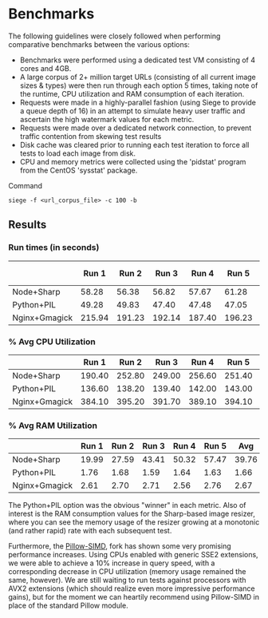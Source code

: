 # Benchmarks

The following guidelines were closely followed when performing
comparative benchmarks between the various options:

- Benchmarks were performed using a dedicated test VM consisting of 4 cores
  and 4GB.
- A large corpus of 2+ million target URLs (consisting of all current image 
  sizes & types) were then run through each option 5 times, taking note of the
  runtime, CPU utilization and RAM consumption of each iteration.
- Requests were made in a highly-parallel fashion (using Siege to provide a 
  queue depth of 16) in an attempt to simulate heavy user traffic and
  ascertain the high watermark values for each metric.
- Requests were made over a dedicated network connection, to prevent traffic 
  contention from skewing test results
- Disk cache was cleared prior to running each test iteration to force all 
  tests to load each image from disk.
- CPU and memory metrics were collected using the 'pidstat' program from the
  CentOS 'sysstat' package.

Command

    siege -f <url_corpus_file> -c 100 -b

## Results

### Run times (in seconds)
|               | Run 1  | Run 2  | Run 3  | Run 4  | Run 5  | Avg    | Avg Images/sec |
| ------------- | ------ | ------ | ------ | ------ | ------ | ------ | -------------- |
| Node+Sharp    | 58.28  | 56.38  | 56.82  | 57.67  | 61.28  | 58.09  | 129.22         |
| Python+PIL    | 49.28  | 49.83  | 47.40  | 47.48  | 47.05  | 48.21  | 155.70         |
| Nginx+Gmagick | 215.94 | 191.23 | 192.14 | 187.40 | 196.23 | 196.59 | 38.18          |

### % Avg CPU Utilization
|                 | Run 1  | Run 2  | Run 3  | Run 4  | Run 5  | Avg    |
| --------------- | ------ | ------ | ------ | ------ | ------ | ------ |
| Node+Sharp      | 190.40 | 252.80 | 249.00 | 256.60 | 251.40 | 240.04 |
| Python+PIL      | 136.60 | 138.20 | 139.40 | 142.00 | 143.00 | 139.84 |
| Nginx+Gmagick   | 384.10 | 395.20 | 391.70 | 389.10 | 394.10 | 390.84 |

### % Avg RAM Utilization
|                 | Run 1 | Run 2 | Run 3 | Run 4 | Run 5 | Avg   |
| --------------- | ----- | ----- | ----- | ----- | ----- | ----- |
| Node+Sharp      | 19.99 | 27.59 | 43.41 | 50.32 | 57.47 | 39.76 |
| Python+PIL      | 1.76  | 1.68  | 1.59  | 1.64  | 1.63  | 1.66  |
| Nginx+Gmagick   | 2.61  | 2.70  | 2.71  | 2.56  | 2.76  | 2.67  |

The Python+PIL option was the obvious "winner" in each metric.  Also of 
interest is the RAM consumption values for the Sharp-based image resizer, 
where you can see the memory usage of the resizer growing at a monotonic 
(and rather rapid) rate with each subsequent test.

Furthermore, the [Pillow-SIMD](https://github.com/uploadcare/pillow-simd),
fork has shown some very promising performance increases.  Using CPUs enabled
with generic SSE2 extensions, we were able to achieve a 10% increase in
query speed, with a corresponding decrease in CPU utilization (memory 
usage remained the same, however).  We are still waiting to run tests against
processors with AVX2 extensions (which should realize even more impressive
performance gains), but for the moment we can heartily recommend using
Pillow-SIMD in place of the standard Pillow module.
